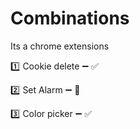 # Combinations
Its a chrome extensions 

 :one: Cookie delete :heavy_minus_sign: :white_check_mark:
 
 :two: Set Alarm :heavy_minus_sign:  :no_entry_sign:
 
 :three: Color picker :heavy_minus_sign:  :white_check_mark:
 
